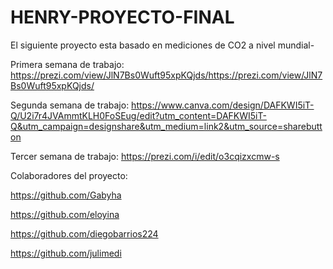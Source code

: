 # HENRY-PROYECTO-FINAL
El siguiente proyecto esta basado en mediciones de CO2 a nivel mundial-

Primera semana de trabajo: https://prezi.com/view/JlN7Bs0Wuft95xpKQjds/https://prezi.com/view/JlN7Bs0Wuft95xpKQjds/

Segunda semana de trabajo: https://www.canva.com/design/DAFKWI5iT-Q/U2i7r4JVAmmtKLH0FoSEug/edit?utm_content=DAFKWI5iT-Q&utm_campaign=designshare&utm_medium=link2&utm_source=sharebutton

Tercer semana de trabajo: https://prezi.com/i/edit/o3cqizxcmw-s

Colaboradores del proyecto:

https://github.com/Gabyha

https://github.com/eloyina

https://github.com/diegobarrios224

https://github.com/julimedi
